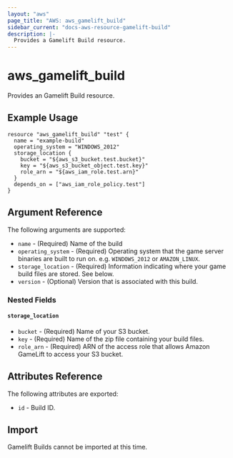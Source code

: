 ```yaml
---
layout: "aws"
page_title: "AWS: aws_gamelift_build"
sidebar_current: "docs-aws-resource-gamelift-build"
description: |-
  Provides a Gamelift Build resource.
---
```


# aws_gamelift_build

Provides an Gamelift Build resource.

## Example Usage

```hcl
resource "aws_gamelift_build" "test" {
  name = "example-build"
  operating_system = "WINDOWS_2012"
  storage_location {
    bucket = "${aws_s3_bucket.test.bucket}"
    key = "${aws_s3_bucket_object.test.key}"
    role_arn = "${aws_iam_role.test.arn}"
  }
  depends_on = ["aws_iam_role_policy.test"]
}
```

## Argument Reference

The following arguments are supported:

* `name` - (Required) Name of the build
* `operating_system` - (Required) Operating system that the game server binaries are built to run on. e.g. `WINDOWS_2012` or `AMAZON_LINUX`.
* `storage_location` - (Required) Information indicating where your game build files are stored. See below.
* `version` - (Optional) Version that is associated with this build.

### Nested Fields

#### `storage_location`

* `bucket` - (Required) Name of your S3 bucket.
* `key` - (Required) Name of the zip file containing your build files.
* `role_arn` - (Required) ARN of the access role that allows Amazon GameLift to access your S3 bucket.

## Attributes Reference

The following attributes are exported:

* `id` - Build ID.

## Import

Gamelift Builds cannot be imported at this time.
